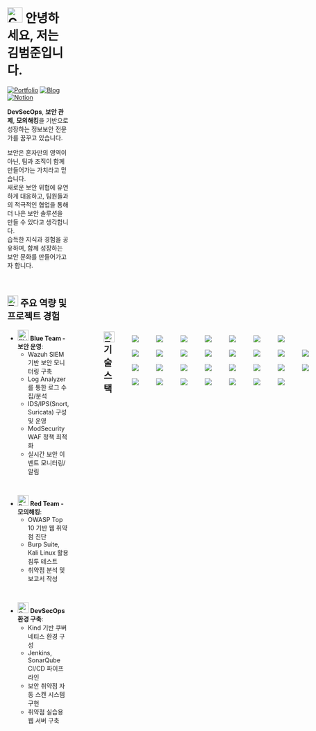 <div style="display: flex; align-items: center; gap: 40px;">
<div style="flex: 2;">

# <img src="https://raw.githubusercontent.com/Tarikul-Islam-Anik/Animated-Fluent-Emojis/master/Emojis/Smilies/Smiling%20Face%20with%20Open%20Hands.png" alt="Greeting" width="35" height="35" /> 안녕하세요, 저는 김범준입니다.

[![Portfolio](https://img.shields.io/static/v1?label=&message=Portfolio&color=B4E4FF&style=flat-square&logo=notion&logoColor=black)](https://redryan90.github.io/Portfolio/)
[![Blog](https://img.shields.io/static/v1?label=&message=Blog&color=FFB4B4&style=flat-square&logoColor=black)](https://sky80322.tistory.com/)
[![Notion](https://img.shields.io/static/v1?label=&message=Notion&color=D4B4FF&style=flat-square&logo=notion&logoColor=black)](http://rednotion.kro.kr)

**DevSecOps**, **보안 관제**, **모의해킹**을 기반으로 성장하는 정보보안 전문가를 꿈꾸고 있습니다.

보안은 혼자만의 영역이 아닌, 팀과 조직이 함께 만들어가는 가치라고 믿습니다. </br>
새로운 보안 위협에 유연하게 대응하고, 팀원들과의 적극적인 협업을 통해 더 나은 보안 솔루션을 만들 수 있다고 생각합니다. </br>
습득한 지식과 경험을 공유하며, 함께 성장하는 보안 문화를 만들어가고자 합니다.

</br>

## <img src="https://raw.githubusercontent.com/Tarikul-Islam-Anik/Animated-Fluent-Emojis/master/Emojis/Objects/Telescope.png" alt="Telescope" width="25" height="25" /> 주요 역량 및 프로젝트 경험

- <img src="https://raw.githubusercontent.com/Tarikul-Islam-Anik/Animated-Fluent-Emojis/master/Emojis/Objects/Shield.png" alt="Shield" width="25" height="25" /> **Blue Team - 보안 운영**: 
  - Wazuh SIEM 기반 보안 모니터링 구축
  - Log Analyzer를 통한 로그 수집/분석
  - IDS/IPS(Snort, Suricata) 구성 및 운영
  - ModSecurity WAF 정책 최적화
  - 실시간 보안 이벤트 모니터링/알림

</br>

- <img src="https://raw.githubusercontent.com/Tarikul-Islam-Anik/Animated-Fluent-Emojis/master/Emojis/Travel%20and%20places/Rocket.png" alt="Rocket" width="25" height="25" /> **Red Team - 모의해킹**: 
  - OWASP Top 10 기반 웹 취약점 진단
  - Burp Suite, Kali Linux 활용 침투 테스트
  - 취약점 분석 및 보고서 작성

</br>

- <img src="https://raw.githubusercontent.com/Tarikul-Islam-Anik/Animated-Fluent-Emojis/master/Emojis/Objects/Gear.png" alt="Gear" width="25" height="25" /> **DevSecOps 환경 구축**:
  - Kind 기반 쿠버네티스 환경 구성
  - Jenkins, SonarQube CI/CD 파이프라인
  - 보안 취약점 자동 스캔 시스템 구현
  - 취약점 실습용 웹 서버 구축

</div>


</br>

## <img src="https://raw.githubusercontent.com/Tarikul-Islam-Anik/Animated-Fluent-Emojis/master/Emojis/Objects/Hammer%20and%20Wrench.png" alt="Tools" width="25" height="25" /> 기술 스택

<p align="left">
  <img src="https://img.shields.io/static/v1?label=&message=Wazuh&color=B4E4FF&style=flat-square&logoColor=black"/>&nbsp;
  <img src="https://img.shields.io/static/v1?label=&message=Snort&color=FFB4B4&style=flat-square&logoColor=black"/>&nbsp;
  <img src="https://img.shields.io/static/v1?label=&message=Suricata&color=D4B4FF&style=flat-square&logoColor=black"/>&nbsp;
  <img src="https://img.shields.io/static/v1?label=&message=ModSecurity&color=B4F4D0&style=flat-square&logoColor=black"/>
</p>

<p align="left">
  <img src="https://img.shields.io/static/v1?label=&message=Wireshark&color=B4E4FF&style=flat-square&logo=wireshark&logoColor=black"/>&nbsp;
  <img src="https://img.shields.io/static/v1?label=&message=GNS3&color=FFB4B4&style=flat-square&logo=cisco&logoColor=black"/>&nbsp;
  <img src="https://img.shields.io/static/v1?label=&message=Zabbix&color=D4B4FF&style=flat-square&logoColor=black"/>&nbsp;
  <img src="https://img.shields.io/static/v1?label=&message=SNMP&color=B4F4D0&style=flat-square&logoColor=black"/>
</p>

<p align="left">
  <img src="https://img.shields.io/static/v1?label=&message=Burp Suite&color=B4E4FF&style=flat-square&logoColor=black"/>&nbsp;
  <img src="https://img.shields.io/static/v1?label=&message=OWASP ZAP&color=FFB4B4&style=flat-square&logo=owasp&logoColor=black"/>&nbsp;
  <img src="https://img.shields.io/static/v1?label=&message=Kali Linux&color=D4B4FF&style=flat-square&logo=kalilinux&logoColor=black"/>&nbsp;
  <img src="https://img.shields.io/static/v1?label=&message=Metasploit&color=B4F4D0&style=flat-square&logoColor=black"/>
</p>

<p align="left">
  <img src="https://img.shields.io/static/v1?label=&message=Kubernetes&color=B4E4FF&style=flat-square&logo=kubernetes&logoColor=black"/>&nbsp;
  <img src="https://img.shields.io/static/v1?label=&message=Kind&color=FFB4B4&style=flat-square&logoColor=black"/>&nbsp;
  <img src="https://img.shields.io/static/v1?label=&message=Docker&color=D4B4FF&style=flat-square&logo=docker&logoColor=black"/>&nbsp;
  <img src="https://img.shields.io/static/v1?label=&message=Jenkins&color=B4F4D0&style=flat-square&logo=jenkins&logoColor=black"/>
</p>

<p align="left">
  <img src="https://img.shields.io/static/v1?label=&message=GitHub&color=B4E4FF&style=flat-square&logo=github&logoColor=black"/>&nbsp;
  <img src="https://img.shields.io/static/v1?label=&message=SonarQube&color=FFB4B4&style=flat-square&logo=sonarqube&logoColor=black"/>&nbsp;
  <img src="https://img.shields.io/static/v1?label=&message=HTML5&color=D4B4FF&style=flat-square&logo=html5&logoColor=black"/>&nbsp;
  <img src="https://img.shields.io/static/v1?label=&message=CSS3&color=B4F4D0&style=flat-square&logo=css3&logoColor=black"/>
</p>

<p align="left">
  <img src="https://img.shields.io/static/v1?label=&message=JavaScript&color=B4E4FF&style=flat-square&logo=javascript&logoColor=black"/>&nbsp;
  <img src="https://img.shields.io/static/v1?label=&message=PHP&color=FFB4B4&style=flat-square&logo=php&logoColor=black"/>&nbsp;
  <img src="https://img.shields.io/static/v1?label=&message=Linux&color=D4B4FF&style=flat-square&logo=linux&logoColor=black"/>&nbsp;
  <img src="https://img.shields.io/static/v1?label=&message=Bash&color=B4F4D0&style=flat-square&logo=gnubash&logoColor=black"/>
</p>

<p align="left">
  <img src="https://img.shields.io/static/v1?label=&message=MySQL&color=B4E4FF&style=flat-square&logo=mysql&logoColor=black"/>&nbsp;
  <img src="https://img.shields.io/static/v1?label=&message=MariaDB&color=FFB4B4&style=flat-square&logo=mariadb&logoColor=black"/>&nbsp;
  <img src="https://img.shields.io/static/v1?label=&message=Notion&color=D4B4FF&style=flat-square&logo=notion&logoColor=black"/>&nbsp;
  <img src="https://img.shields.io/static/v1?label=&message=Obsidian&color=B4F4D0&style=flat-square&logo=obsidian&logoColor=black"/>
</p>

<p align="left">
  <img src="https://img.shields.io/static/v1?label=&message=Microsoft Office&color=B4E4FF&style=flat-square&logo=microsoftoffice&logoColor=black"/>&nbsp;
  <img src="https://img.shields.io/static/v1?label=&message=Canva&color=FFB4B4&style=flat-square&logo=canva&logoColor=black"/>
</p>


## <img src="https://raw.githubusercontent.com/Tarikul-Islam-Anik/Animated-Fluent-Emojis/master/Emojis/Objects/Bar%20Chart.png" alt="Stats" width="25" height="25" /> GitHub Stats
<div align="center" style="display: flex; justify-content: left; gap: 20px;">
  <img src="https://github-readme-stats-sigma-five.vercel.app/api?username=Kim-BeomJoon&show_icons=true&theme=tokyonight&locale=kr" />
  <img src="https://github-readme-stats.vercel.app/api/top-langs/?username=Kim-BeomJoon&layout=compact&theme=tokyonight&locale=kr" />
</div>
